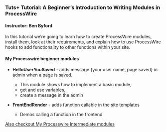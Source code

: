 ### Tuts+ Tutorial: A Beginner’s Introduction to Writing Modules in ProcessWire
#### Instructor: Ben Byford

In this tutorial we’re going to learn how to create ProcessWire modules, install them, look at their requirements, and explain how to use ProcessWire hooks to add functionality to other functions within your site.

#### My Processwire beginner modules

- **HelloUserYouSaved** - adds message {your user name, page saved} in admin when a page is saved.
    - This module shows how to implement a basic module,
    - get and use variables,
    - create a message in the admin

- **FrontEndRender** - adds function callable in the site templates
    - Demos calling a function in the frontend

[Also checkout My Processwire Intermediate modules](https://github.com/benbyford/PW-intermediate-modules)
